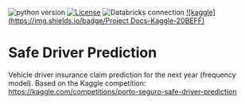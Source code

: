 ![python version](https://img.shields.io/badge/Python-3.12+-306998?logo=python)
[![License](https://img.shields.io/badge/License-Unlicense-yellow)](https://opensource.org/licenses/unlicense)
![Databricks connection](https://img.shields.io/badge/Databricks-Connected-orange?logo=databricks)
[![kaggle](https://img.shields.io/badge/Project Docs-Kaggle-20BEFF)](https://kaggle.com/competitions/porto-seguro-safe-driver-prediction)


# Safe Driver Prediction
Vehicle driver insurance claim prediction for the next year (frequency model). Based on the Kaggle competition: https://kaggle.com/competitions/porto-seguro-safe-driver-prediction
